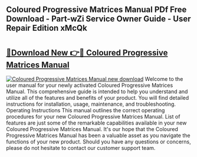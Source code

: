 ## Coloured Progressive Matrices Manual PDf Free Download - Part-wZi Service Owner Guide - User Repair Edition xMcQk

# <h2><a href="http://bc39561.oget.top/?id=Coloured+Progressive+Matrices+Manual">🔗Download New 👉🔴 Coloured Progressive Matrices Manual</a></h2>

[![Coloured Progressive Matrices Manual new download](https://i.imgur.com/5g1atiW.png)](http://bc39561.oget.top/?id=Coloured+Progressive+Matrices+Manual)
Welcome to the user manual for your newly activated Coloured Progressive Matrices Manual. This comprehensive guide is intended to help you understand and utilize all of the features and benefits of your product. You will find detailed instructions for installation, usage, maintenance, and troubleshooting. Operating Instructions This manual outlines the correct operating procedures for your new Coloured Progressive Matrices Manual. List of features are just some of the remarkable capabilities available in your new Coloured Progressive Matrices Manual. It's our hope that the Coloured Progressive Matrices Manual has been a valuable asset as you navigate the functions of your new product. Should you have any questions or concerns, please do not hesitate to contact our customer support team.
